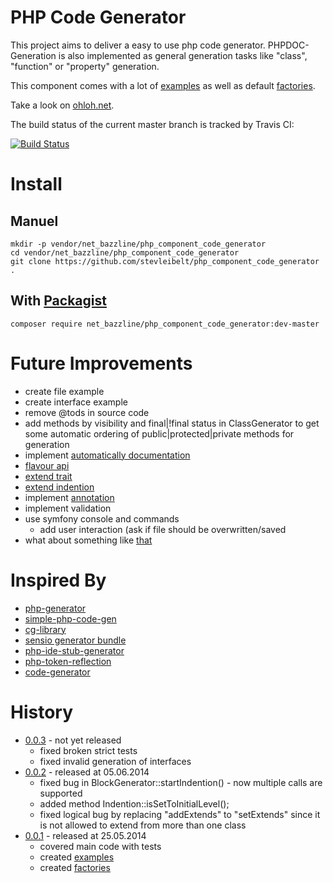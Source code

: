 # PHP Code Generator

This project aims to deliver a easy to use php code generator.
PHPDOC-Generation is also implemented as general generation tasks like "class", "function" or "property" generation.

This component comes with a lot of [examples](https://github.com/stevleibelt/php_component_code_generator/tree/master/example) as well as default [factories](https://github.com/stevleibelt/php_component_code_generator/tree/master/source/Net/Bazzline/Component/CodeGenerator/Factory).

Take a look on [ohloh.net](https://www.ohloh.net/p/php_component_code_generator).

The build status of the current master branch is tracked by Travis CI: 

[![Build Status](https://travis-ci.org/stevleibelt/php_component_code_generator.png?branch=master)](http://travis-ci.org/stevleibelt/php_component_code_generator)

# Install

## Manuel

    mkdir -p vendor/net_bazzline/php_component_code_generator
    cd vendor/net_bazzline/php_component_code_generator
    git clone https://github.com/stevleibelt/php_component_code_generator .

## With [Packagist](https://packagist.org/packages/net_bazzline/php_component_code_generator)

    composer require net_bazzline/php_component_code_generator:dev-master

# Future Improvements

* create file example
* create interface example
* remove @tods in source code
* add methods by visibility and final|!final status in ClassGenerator to get some automatic ordering of public|protected|private methods for generation
* implement [automatically documentation](https://github.com/wells5609/CodeGenerator)
* [flavour api](https://github.com/propelorm/Propel/blob/master/generator/lib/builder/om/OMBuilder.php)
* [extend trait](https://github.com/Speicher210/CodeGenerator/blob/master/docs/php/oop/generate-trait.md)
* [extend indention](https://github.com/Speicher210/CodeGenerator/blob/master/src/Wingu/OctopusCore/CodeGenerator/GeneratorInterface.php)
* implement [annotation](https://github.com/Speicher210/CodeGenerator/tree/master/src/Wingu/OctopusCore/CodeGenerator/PHP/Annotation)
* implement validation
* use symfony console and commands
    * add user interaction (ask if file should be overwritten/saved
* what about something like [that](https://github.com/zetacomponents/PhpGenerator/blob/master/docs/example_general.php)

# Inspired By

* [php-generator](https://github.com/nette/php-generator)
* [simple-php-code-gen](https://github.com/gotohr/simple-php-code-gen)
* [cg-library](https://github.com/schmittjoh/cg-library)
* [sensio generator bundle](https://github.com/sensiolabs/SensioGeneratorBundle)
* [php-ide-stub-generator](https://github.com/racztiborzoltan/php-ide-stub-generator)
* [php-token-reflection](https://github.com/Andrewsville/PHP-Token-Reflection)
* [code-generator](https://github.com/Speicher210/CodeGenerator)

# History

* [0.0.3](https://github.com/stevleibelt/php_component_code_generator/tree/0.0.3) - not yet released
    * fixed broken strict tests
    * fixed invalid generation of interfaces
* [0.0.2](https://github.com/stevleibelt/php_component_code_generator/tree/0.0.2) - released at 05.06.2014
    * fixed bug in BlockGenerator::startIndention() - now multiple calls are supported
    * added method Indention::isSetToInitialLevel();
    * fixed logical bug by replacing "addExtends" to "setExtends" since it is not allowed to extend from more than one class
* [0.0.1](https://github.com/stevleibelt/php_component_code_generator/tree/0.0.1) - released at 25.05.2014
    * covered main code with tests
    * created [examples](https://github.com/stevleibelt/php_component_code_generator/tree/0.0.1/example)
    * created [factories](https://github.com/stevleibelt/php_component_code_generator/tree/0.0.1/source/Net/Bazzline/Component/CodeGenerator/Factory)
